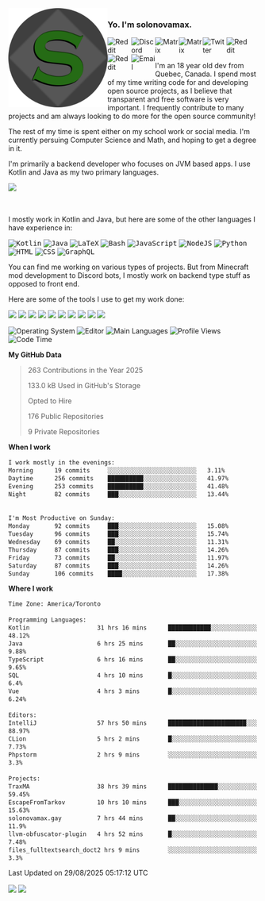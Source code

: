 <img align="left" alt="Avatar" width="200px" src="https://raw.githubusercontent.com/solonovamax/solonovamax/main/solonovamax-circle.png" />

### Yo. I'm solonovamax.

<a href="https://gitlab.com/solonovamax">
    <img align="left" alt="Reddit" width="48px" src="https://img.icons8.com/color/2x/gitlab.png">
</a>

<a href="https://discord.solonovamax.gay">
    <img align="left" alt="Discord" width="48px" src="https://img.icons8.com/color/2x/discord-logo.png">
</a>

<a href="https://matrix.to/#/@solonovamax:matrix.org?#gh-light-mode-only">
    <img align="left" alt="Matrix" width="48px" src="https://img.icons8.com/000000/material/2x/matrix-logo.png">
</a>
<a href="https://matrix.to/#/@solonovamax:matrix.org?#gh-dark-mode-only">
    <img align="left" alt="Matrix" width="48px" src="https://img.icons8.com/FFFFFF/material/2x/matrix-logo.png">
</a>

<a href="https://twitter.com/solonovamax">
    <img align="left" alt="Twitter" width="48px" src="https://img.icons8.com/color/2x/twitter.png">
</a>

<!-- <a href="https://twitch.tv/solonovamax">
    <img align="left" alt="Twitch" width="48px" src="https://img.icons8.com/color/2x/twitch.png">
</a> -->

<a href="https://reddit.com/u/solonovamax">
    <img align="left" alt="Reddit" width="48px" src="https://img.icons8.com/color/2x/reddit.png">
</a>

<a href="https://www.youtube.com/channel/UCTxCeyGu41WfEBT8mXpjHMA">
    <img align="left" alt="Reddit" width="48px" src="https://img.icons8.com/color/2x/youtube.png">
</a>

<a href="mailto:solonovamax@12oclockpoint.com">
    <img align="left" alt="Email" width="48px" src="https://img.icons8.com/fluency/2x/mail.png">
</a>

<!-- <a href="https://open.spotify.com/user/solonovamax">
    <img align="left" alt="Spotify" width="48px" src="https://img.icons8.com/color/2x/spotify.png">
</a> -->

<br/>
<br/>

I'm an 18 year old dev from Quebec, Canada.
I spend most of my time writing code for and developing open source projects, as I believe that transparent and free software is very important.
I frequently contribute to many projects and am always looking to do more for the open source community!

The rest of my time is spent either on my school work or social media. I'm currently persuing Computer Science and Math, and hoping to get a degree in it.

I'm primarily a backend developer who focuses on JVM based apps. I use Kotlin and Java as my two primary languages.


<a href="https://github.com/ryo-ma/github-profile-trophy"><img src="https://github-profile-trophy.vercel.app/?username=solonovamax&margin-w=15&row=1"/></a> 

<br/>

I mostly work in Kotlin and Java, but here are some of the other languages I have experience in:

<kbd><img height="32" alt="Kotlin" src="https://img.icons8.com/color/1x/kotlin.png"></kbd>
<kbd><img height="32" alt="Java" src="https://img.icons8.com/color/1x/java-coffee-cup-logo.png"></kbd>
<kbd><img height="32" alt="LaTeX" src="https://img.icons8.com/color/1x/latex.png"></kbd>
<kbd><img height="32" alt="Bash" src="https://img.icons8.com/color/1x/console.png"></kbd>
<kbd><img height="32" alt="JavaScript" src="https://img.icons8.com/color/1x/javascript.png"></kbd>
<kbd><img height="32" alt="NodeJS" src="https://img.icons8.com/color/1x/nodejs.png"></kbd>
<kbd><img height="32" alt="Python" src="https://img.icons8.com/color/1x/python.png"></kbd>
<kbd><img height="32" alt="HTML" src="https://img.icons8.com/color/1x/html-5.png"></kbd>
<kbd><img height="32" alt="CSS" src="https://img.icons8.com/color/1x/css3.png"></kbd>
<kbd><img height="32" alt="GraphQL" src="https://img.icons8.com/color/1x/graphql.png"></kbd>

You can find me working on various types of projects.
But from Minecraft mod development to Discord bots, I mostly work on backend type stuff as opposed to front end.

Here are some of the tools I use to get my work done:

<kbd><img height="32" src="https://img.icons8.com/color/2x/intellij-idea.png"></kbd>
<kbd><img height="32" src="https://img.icons8.com/color/2x/linux.png"></kbd>
<kbd><img height="32" src="https://img.icons8.com/fluent/2x/console.png"></kbd>
<kbd><img height="32" src="https://img.icons8.com/color/2x/open-source.png"></kbd>
<kbd><img height="32" src="https://img.icons8.com/color/2x/git.png"></kbd>
<kbd><img height="32" src="https://img.icons8.com/color/2x/docker.png"></kbd>
<kbd><img height="32" src="https://img.icons8.com/color/2x/mongodb.png"></kbd>
<kbd><img height="32" src="https://img.icons8.com/color/2x/nginx.png"></kbd>
<a href="?#gh-light-mode-only"><kbd><img height="32" src="https://img.icons8.com/metro/2x/mysql.png"></kbd></a>
<a href="?#gh-dark-mode-only"><kbd><img height="32" src="https://img.icons8.com/FFFFFF/metro/2x/mysql.png"></kbd></a>

![Operating System](https://img.shields.io/badge/OS-Arch%20Linux-informational?style=for-the-badge&logo=Arch%20Linux&logoColor=white&color=007ec6)
![Editor](https://img.shields.io/badge/Editor-IntelliJ%20Idea-informational?style=for-the-badge&logo=IntelliJ%20Idea&logoColor=white&color=007ec6)
![Main Languages](https://img.shields.io/badge/Main%20Languages-Java%20%26%20Kotlin-informational?style=for-the-badge&logo=Java&logoColor=white&color=007ec6)
![Profile Views](https://komarev.com/ghpvc/?username=solonovamax&color=blue&style=for-the-badge)
![Code Time](https://img.shields.io/endpoint?url=https://wakapi.solonovamax.gay/api/compat/shields/v1/solonovamax/interval:all_time&label=Code%20Time&style=for-the-badge&color=blue)

<!--START_SECTION:waka-->
**My GitHub Data**

> 263 Contributions in the Year 2025
> 
> 133.0 kB Used in GitHub's Storage
> 
> Opted to Hire
> 
> 176 Public Repositories
> 
> 9 Private Repositories
> 
**When I work** 

```text
I work mostly in the evenings: 
Morning      19 commits     ░░░░░░░░░░░░░░░░░░░░░░░░░   3.11% 
Daytime      256 commits    ██████████░░░░░░░░░░░░░░░   41.97% 
Evening      253 commits    ██████████░░░░░░░░░░░░░░░   41.48% 
Night        82 commits     ███░░░░░░░░░░░░░░░░░░░░░░   13.44%


I'm Most Productive on Sunday: 
Monday       92 commits     ███░░░░░░░░░░░░░░░░░░░░░░   15.08% 
Tuesday      96 commits     ███░░░░░░░░░░░░░░░░░░░░░░   15.74% 
Wednesday    69 commits     ██░░░░░░░░░░░░░░░░░░░░░░░   11.31% 
Thursday     87 commits     ███░░░░░░░░░░░░░░░░░░░░░░   14.26% 
Friday       73 commits     ██░░░░░░░░░░░░░░░░░░░░░░░   11.97% 
Saturday     87 commits     ███░░░░░░░░░░░░░░░░░░░░░░   14.26% 
Sunday       106 commits    ████░░░░░░░░░░░░░░░░░░░░░   17.38%

```


**Where I work** 

```text
Time Zone: America/Toronto

Programming Languages: 
Kotlin                   31 hrs 16 mins      ████████████░░░░░░░░░░░░░   48.12% 
Java                     6 hrs 25 mins       ██░░░░░░░░░░░░░░░░░░░░░░░   9.88% 
TypeScript               6 hrs 16 mins       ██░░░░░░░░░░░░░░░░░░░░░░░   9.65% 
SQL                      4 hrs 10 mins       █░░░░░░░░░░░░░░░░░░░░░░░░   6.4% 
Vue                      4 hrs 3 mins        █░░░░░░░░░░░░░░░░░░░░░░░░   6.24%

Editors: 
IntelliJ                 57 hrs 50 mins      ██████████████████████░░░   88.97% 
CLion                    5 hrs 2 mins        █░░░░░░░░░░░░░░░░░░░░░░░░   7.73% 
Phpstorm                 2 hrs 9 mins        ░░░░░░░░░░░░░░░░░░░░░░░░░   3.3%

Projects: 
TraxMA                   38 hrs 39 mins      ██████████████░░░░░░░░░░░   59.45% 
EscapeFromTarkov         10 hrs 10 mins      ███░░░░░░░░░░░░░░░░░░░░░░   15.63% 
solonovamax.gay          7 hrs 44 mins       ██░░░░░░░░░░░░░░░░░░░░░░░   11.9% 
llvm-obfuscator-plugin   4 hrs 52 mins       █░░░░░░░░░░░░░░░░░░░░░░░░   7.48% 
files_fulltextsearch_doct2 hrs 9 mins        ░░░░░░░░░░░░░░░░░░░░░░░░░   3.3%

```


 Last Updated on 29/08/2025 05:17:12 UTC
<!--END_SECTION:waka-->

<div style="white-space:nowrap;width:100%;position: relative;display: inline-block">
<img align="center" src="https://github-readme-stats.vercel.app/api?username=solonovamax&custom_title=solonovamax%27s%20Github%20Stats&langs_count=5&include_all_commits=true&count_private=true&show_icons=true&theme=github_dark"/>
<img align="center" src="https://github-readme-stats.vercel.app/api/wakatime?api_domain=wakapi.dev&username=solonovamax&range=last_30_days&custom_title=solonovamax%27s+Primary+Languages+%28Last+Month%29&langs_count=10&show_icons=true&theme=github_dark"/>
</div>
